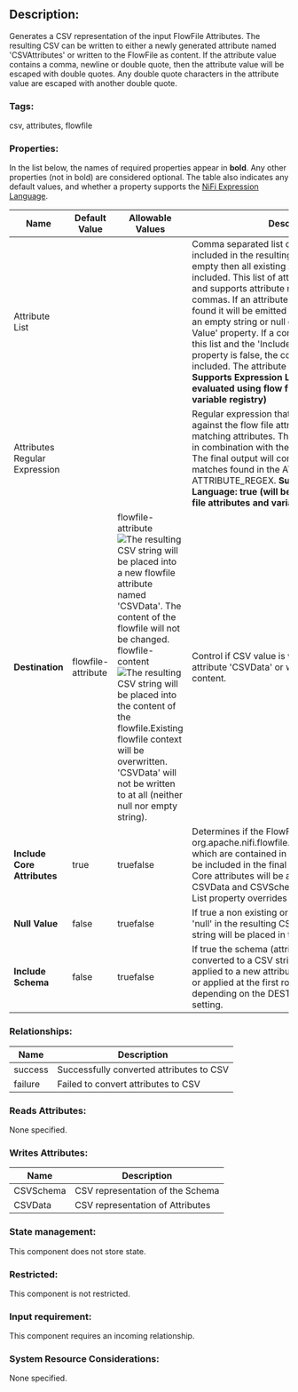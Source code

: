 ## Description:

Generates a CSV representation of the input FlowFile Attributes. The resulting CSV can be written to either a newly generated attribute named 'CSVAttributes' or written to the FlowFile as content. If the attribute value contains a comma, newline or double quote, then the attribute value will be escaped with double quotes. Any double quote characters in the attribute value are escaped with another double quote.

### Tags:

csv, attributes, flowfile

### Properties:

In the list below, the names of required properties appear in **bold**. Any other properties (not in bold) are considered optional. The table also indicates any default values, and whether a property supports the [NiFi Expression Language](https://nifi.apache.org/docs/nifi-docs/html/expression-language-guide.html).

| Name                          | Default Value      | Allowable Values                                             | Description                                                  |
| ----------------------------- | ------------------ | ------------------------------------------------------------ | ------------------------------------------------------------ |
| Attribute List                |                    |                                                              | Comma separated list of attributes to be included in the resulting CSV. If this value is left empty then all existing Attributes will be included. This list of attributes is case sensitive and supports attribute names that contain commas. If an attribute specified in the list is not found it will be emitted to the resulting CSV with an empty string or null depending on the 'Null Value' property. If a core attribute is specified in this list and the 'Include Core Attributes' property is false, the core attribute will be included. The attribute list ALWAYS wins. **Supports Expression Language: true (will be evaluated using flow file attributes and variable registry)** |
| Attributes Regular Expression |                    |                                                              | Regular expression that will be evaluated against the flow file attributes to select the matching attributes. This property can be used in combination with the attributes list property. The final output will contain a combination of matches found in the ATTRIBUTE_LIST and ATTRIBUTE_REGEX. **Supports Expression Language: true (will be evaluated using flow file attributes and variable registry)** |
| **Destination**               | flowfile-attribute | flowfile-attribute ![The resulting CSV string will be placed into a new flowfile attribute named 'CSVData'.  The content of the flowfile will not be changed.](https://nifi.apache.org/docs/nifi-docs/html/images/iconInfo.png)flowfile-content ![The resulting CSV string will be placed into the content of the flowfile.Existing flowfile context will be overwritten. 'CSVData' will not be written to at all (neither null nor empty string).](https://nifi.apache.org/docs/nifi-docs/html/images/iconInfo.png) | Control if CSV value is written as a new flowfile attribute 'CSVData' or written in the flowfile content. |
| **Include Core Attributes**   | true               | truefalse                                                    | Determines if the FlowFile org.apache.nifi.flowfile.attributes.CoreAttributes, which are contained in every FlowFile, should be included in the final CSV value generated. Core attributes will be added to the end of the CSVData and CSVSchema strings. The Attribute List property overrides this setting. |
| **Null Value**                | false              | truefalse                                                    | If true a non existing or empty attribute will be 'null' in the resulting CSV. If false an empty string will be placed in the CSV |
| **Include Schema**            | false              | truefalse                                                    | If true the schema (attribute names) will also be converted to a CSV string which will either be applied to a new attribute named 'CSVSchema' or applied at the first row in the content depending on the DESTINATION property setting. |

### Relationships:

| Name    | Description                              |
| ------- | ---------------------------------------- |
| success | Successfully converted attributes to CSV |
| failure | Failed to convert attributes to CSV      |

### Reads Attributes:

None specified.

### Writes Attributes:

| Name      | Description                      |
| --------- | -------------------------------- |
| CSVSchema | CSV representation of the Schema |
| CSVData   | CSV representation of Attributes |

### State management:

This component does not store state.

### Restricted:

This component is not restricted.

### Input requirement:

This component requires an incoming relationship.

### System Resource Considerations:

None specified.